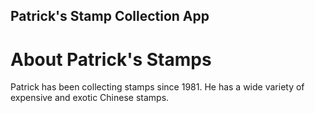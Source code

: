 Patrick's Stamp Collection App
---

# About Patrick's Stamps

Patrick has been collecting stamps since 1981. He has a wide variety of expensive and exotic Chinese stamps.

